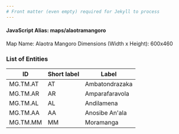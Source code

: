 ```yaml
---
# Front matter (even empty) required for Jekyll to process
---
```


#### JavaScript Alias: maps/alaotramangoro

Map Name: Alaotra Mangoro
Dimensions (Width x Height): 600x460

### List of Entities

| ID       | Short label | Label                                      |
| -------- | ----------- | ------------------------------------------ |
MG.TM.AT|AT|Ambatondrazaka
MG.TM.AR|AR|Amparafaravola
MG.TM.AL|AL|Andilamena
MG.TM.AA|AA|Anosibe An'ala
MG.TM.MM|MM|Moramanga
